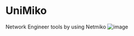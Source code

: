 # UniMiko
 Network Engineer tools by using Netmiko
![image](https://github.com/INKPTP/UniMiko/assets/142572288/fb41f260-c2a2-4908-bca8-3d1940031869)
